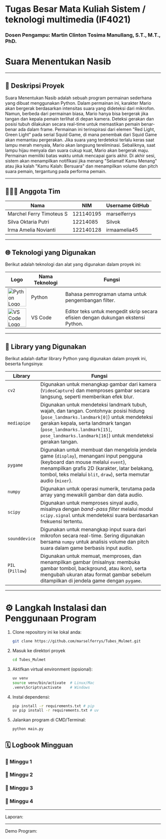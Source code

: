 # Tugas Besar Mata Kuliah Sistem / teknologi multimedia (IF4021)

### Dosen Pengampu: **Martin Clinton Tosima Manullang, S.T., M.T., PhD.**

# Suara Menentukan Nasib
---

## 🎯 Deskripsi Proyek
Suara Menentukan Nasib adalah sebuah program permainan sederhana yang dibuat menggunakan Python. Dalam permainan ini, karakter Mario akan bergerak berdasarkan intensitas suara yang dideteksi dari mikrofon. Namun, berbeda dari permainan biasa, Mario hanya bisa bergerak jika tangan dan kepala pemain terlihat di depan kamera. Deteksi gerakan dan posisi tubuh dilakukan secara real-time untuk memastikan pemain benar-benar ada dalam frame. Permainan ini terinspirasi dari elemen "Red Light, Green Light" pada serial Squid Game, di mana penembak dari Squid Game akan memantau pergerakan. Jika suara yang terdeteksi terlalu keras saat lampu merah menyala, Mario akan langsung tereliminasi. Sebaliknya, saat lampu hijau menyala dan suara cukup kuat, Mario akan bergerak maju. Permainan memiliki batas waktu untuk mencapai garis akhir. Di akhir sesi, sistem akan menampilkan notifikasi jika menang  "Selamat! Kamu Menang" atau jika kalah "Kamu Kalah: Bersuara" dan menampilkan volume dan pitch suara pemain, tergantung pada performa pemain. 


---

## 🧑‍🤝‍🧑 Anggota Tim

| Nama                    | NIM        | Username GitHub         |
|-------------------------|------------|--------------------------|
| Marchel Ferry Timoteus S           | 121140195  | marselferrys         |
| Silva Oktaria Putri       | 12214085  | Silvok      |
| Irma Amelia Novianti        | 122140128  | irmaamelia45            |

---



## 🌐 Teknologi yang Digunakan

Berikut adalah teknologi dan alat yang digunakan dalam proyek ini:

| Logo                                                                                                                           | Nama Teknologi | Fungsi                                                                           |
| ------------------------------------------------------------------------------------------------------------------------------ | -------------- | -------------------------------------------------------------------------------- |
| <img src="https://upload.wikimedia.org/wikipedia/commons/c/c3/Python-logo-notext.svg" alt="Python Logo" width="60">            | Python         | Bahasa pemrograman utama untuk pengembangan filter.                              |
| <img src="https://upload.wikimedia.org/wikipedia/commons/9/9a/Visual_Studio_Code_1.35_icon.svg" alt="VS Code Logo" width="60"> | VS Code        | Editor teks untuk mengedit skrip secara efisien dengan dukungan ekstensi Python. |

---

##  🧩 Library yang Digunakan

Berikut adalah daftar library Python yang digunakan dalam proyek ini, beserta fungsinya:

| **Library**        | **Fungsi**                                                                                                                                                                                                                                                                                                                                                         |
|--------------------|---------------------------------------------------------------------------------------------------------------------------------------------------------------------------------------------------------------------------------------------------------------------------------------------------------------------------------------------------------------------|
| `cv2`              | Digunakan untuk menangkap gambar dari kamera (`VideoCapture`) dan memproses gambar secara langsung, seperti memberikan efek blur.                                                                                                                                                                                                                                 |
| `mediapipe`        | Digunakan untuk mendeteksi landmark tubuh, wajah, dan tangan. Contohnya: posisi hidung (`pose_landmarks.landmark[0]`) untuk mendeteksi gerakan kepala, serta landmark tangan (`pose_landmarks.landmark[15]`, `pose_landmarks.landmark[16]`) untuk mendeteksi gerakan tangan.                                                |
| `pygame`           | Digunakan untuk membuat dan mengelola jendela game (`display`), menangani input pengguna (keyboard dan mouse melalui `event`), menampilkan grafis 2D (karakter, latar belakang, tombol, teks melalui `blit`, `draw`), serta memutar audio (`mixer`).                                                                       |
| `numpy`            | Digunakan untuk operasi numerik, terutama pada array yang mewakili gambar dan data audio.                                                                                                                                                                                                                                   |
| `scipy`            | Digunakan untuk memproses sinyal audio, misalnya dengan *band-pass filter* melalui modul `scipy.signal` untuk mendeteksi suara berdasarkan frekuensi tertentu.                                                                                                                                                              |
| `sounddevice`      | Digunakan untuk menangkap input suara dari mikrofon secara real-time. Sering digunakan bersama `numpy` untuk analisis volume dan pitch suara dalam game berbasis input audio.                                                                                                                                               |
| `PIL` (`Pillow`)   | Digunakan untuk memuat, memproses, dan menampilkan gambar (misalnya: membuka gambar tombol, background, atau ikon), serta mengubah ukuran atau format gambar sebelum ditampilkan di jendela game dengan `pygame`.                                                                                                           |


---

# ⚙️ Langkah Instalasi dan Penggunaan Program
1. Clone repository ini ke lokal anda:

    ```bash
    git clone https://github.com/marselferrys/Tubes_Mulmet.git
    ```

2. Masuk ke direktori proyek

    ```bash
    cd Tubes_Mulmet
    ```

2. Aktifkan virtual environment (opsional):

    ```bash
    uv venv
    source venv/bin/activate  # Linux/Mac
    .venv\Scripts\activate    # Windows
    ```

3. Instal dependensi:

    ```bash
    pip install -r requirements.txt # pip
    uv pip install -r requirements.txt # uv
    ```

4. Jalankan program di CMD/Terminal:
    ```bash
    python main.py
    ```

## 🗓️ Logbook Mingguan
### 🔹 Minggu 1
### 🔹 Minggu 2
### 🔹 Minggu 3
### 🔹 Minggu 4

---
Laporan: 

---
Demo Program: 
